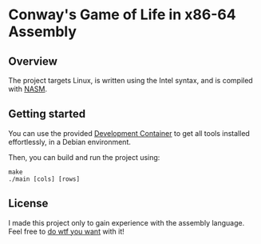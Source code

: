 Conway's Game of Life in x86-64 Assembly
========================================

## Overview

The project targets Linux, is written using the Intel syntax,
and is compiled with [NASM](https://www.nasm.us/).

## Getting started

You can use the provided
[Development Container](https://code.visualstudio.com/docs/devcontainers/containers)
to get all tools installed effortlessly, in a Debian environment.

Then, you can build and run the project using:

```shell
make
./main [cols] [rows]
```

## License

I made this project only to gain experience with the assembly language.
Feel free to [do wtf you want](/LICENSE) with it!
